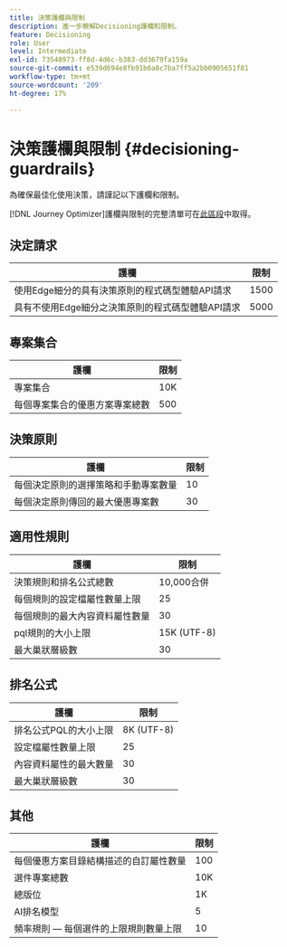 ```yaml
---
title: 決策護欄與限制
description: 進一步瞭解Decisioning護欄和限制。
feature: Decisioning
role: User
level: Intermediate
exl-id: 73548973-ff8d-4d6c-b383-dd3679fa159a
source-git-commit: e539d694e8fb91b6a8c7ba7ff5a2bb0905651f81
workflow-type: tm+mt
source-wordcount: '209'
ht-degree: 17%

---
```


# 決策護欄與限制 {#decisioning-guardrails}

為確保最佳化使用決策，請謹記以下護欄和限制。

[!DNL Journey Optimizer]護欄與限制的完整清單可在[此區段](../start/guardrails.md)中取得。

## 決定請求

| 護欄 | 限制 |
| ------- | ------- |
| 使用Edge細分的具有決策原則的程式碼型體驗API請求 | 1500 |
| 具有不使用Edge細分之決策原則的程式碼型體驗API請求 | 5000 |

## 專案集合

| 護欄 | 限制 |
| ------- | ------- |
| 專案集合 | 10K |
| 每個專案集合的優惠方案專案總數 | 500 |

## 決策原則

| 護欄 | 限制 |
| ------- | ------- |
| 每個決定原則的選擇策略和手動專案數量 | 10 |
| 每個決定原則傳回的最大優惠專案數 | 30 |

## 適用性規則

| 護欄 | 限制 |
| ------- | ------- |
| 決策規則和排名公式總數 | 10,000合併 |
| 每個規則的設定檔屬性數量上限 | 25 |
| 每個規則的最大內容資料屬性數量 | 30 |
| pql規則的大小上限 | 15K (UTF-8) |
| 最大巢狀層級數 | 30 |

## 排名公式

| 護欄 | 限制 |
| ------- | ------- |
| 排名公式PQL的大小上限 | 8K (UTF-8) |
| 設定檔屬性數量上限 | 25 |
| 內容資料屬性的最大數量 | 30 |
| 最大巢狀層級數 | 30 |

## 其他

| 護欄 | 限制 |
| ------- | ------- |
| 每個優惠方案目錄結構描述的自訂屬性數量 | 100 |
| 選件專案總數 | 10K |
| 總版位 | 1K |
| AI排名模型 | 5 |
| 頻率規則 — 每個選件的上限規則數量上限 | 10 |
